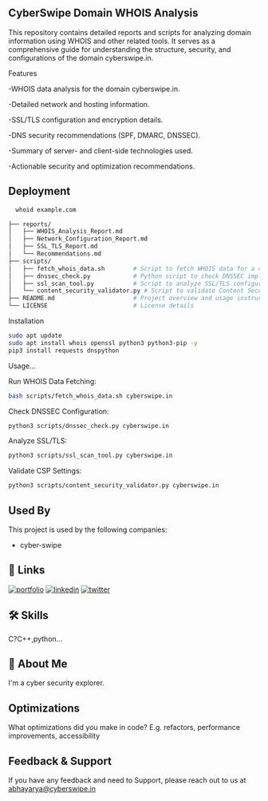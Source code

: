 
## CyberSwipe Domain WHOIS Analysis

This repository contains detailed reports and scripts for analyzing domain information using WHOIS and other related tools. It serves as a comprehensive guide for understanding the structure, security, and configurations of the domain cyberswipe.in.

Features

-WHOIS data analysis for the domain cyberswipe.in.

-Detailed network and hosting information.

-SSL/TLS configuration and encryption details.

-DNS security recommendations (SPF, DMARC, DNSSEC).

-Summary of server- and client-side technologies used.

-Actionable security and optimization recommendations.
## Deployment




```bash
  whoid example.com

├── reports/
│   ├── WHOIS_Analysis_Report.md
│   ├── Network_Configuration_Report.md
│   ├── SSL_TLS_Report.md
│   └── Recommendations.md
├── scripts/
│   ├── fetch_whois_data.sh        # Script to fetch WHOIS data for a domain
│   ├── dnssec_check.py            # Python script to check DNSSEC implementation
│   ├── ssl_scan_tool.py           # Script to analyze SSL/TLS configurations
│   └── content_security_validator.py # Script to validate Content Security Policy (CSP)
├── README.md                      # Project overview and usage instructions
└── LICENSE                        # License details
```

Installation
```bash
sudo apt update
sudo apt install whois openssl python3 python3-pip -y
pip3 install requests dnspython

```
Usage...

Run WHOIS Data Fetching:
```bash
bash scripts/fetch_whois_data.sh cyberswipe.in

```
Check DNSSEC Configuration:
```bash
python3 scripts/dnssec_check.py cyberswipe.in

```
Analyze SSL/TLS:

```bash
python3 scripts/ssl_scan_tool.py cyberswipe.in
```
Validate CSP Settings:
```bash
python3 scripts/content_security_validator.py cyberswipe.in

```



## Used By

This project is used by the following companies:

- cyber-swipe

## 🔗 Links
[![portfolio](https://img.shields.io/badge/my_portfolio-000?style=for-the-badge&logo=ko-fi&logoColor=white)](https://katherineoelsner.com/)
[![linkedin](https://img.shields.io/badge/linkedin-0A66C2?style=for-the-badge&logo=linkedin&logoColor=white)](https://www.linkedin.com/)
[![twitter](https://img.shields.io/badge/twitter-1DA1F2?style=for-the-badge&logo=twitter&logoColor=white)](https://twitter.com/)


## 🛠 Skills
C?C++,python...


## 🚀 About Me
I'm a cyber security explorer.

## Optimizations

What optimizations did you make in code? E.g. refactors, performance improvements, accessibility

## Feedback & Support

If you have any feedback and need to Support, please reach out to us at abhayarya@cyberswipe.in

